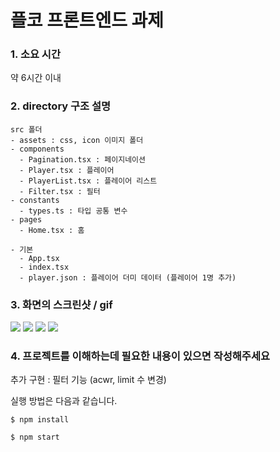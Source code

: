 # 플코 프론트엔드 과제

### 1. 소요 시간
  약 6시간 이내


### 2. directory 구조 설명
    src 폴더
    - assets : css, icon 이미지 폴더
    - components
      - Pagination.tsx : 페이지네이션 
      - Player.tsx : 플레이어 
      - PlayerList.tsx : 플레이어 리스트 
      - Filter.tsx : 필터 
    - constants
      - types.ts : 타입 공통 변수
    - pages 
      - Home.tsx : 홈

    - 기본
      - App.tsx
      - index.tsx
      - player.json : 플레이어 더미 데이터 (플레이어 1명 추가)

### 3. 화면의 스크린샷 / gif

![](https://user-images.githubusercontent.com/39204012/206910718-e28718c9-4a99-46c5-bcb7-9777039411da.png)
![](https://user-images.githubusercontent.com/39204012/206910721-81f80558-a308-4501-ac90-a997deaee51b.png)
![](https://user-images.githubusercontent.com/39204012/206910723-068585bb-a5db-46da-bca7-7f5af61a5aa4.png)
![](https://user-images.githubusercontent.com/39204012/206910724-1640d141-ed6f-4ec9-bd05-9d836ecd3f16.png)


### 4. 프로젝트를 이해하는데 필요한 내용이 있으면 작성해주세요

추가 구현 : 필터 기능 (acwr, limit 수 변경)

실행 방법은 다음과 같습니다.

```
$ npm install

$ npm start
```